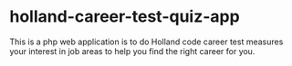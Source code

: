 # holland-career-test-quiz-app
This is a php web application is to do Holland code career test measures your interest in job areas to help you find the right career for you.
